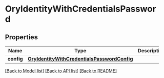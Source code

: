 # OryIdentityWithCredentialsPassword

## Properties
Name | Type | Description | Notes
------------ | ------------- | ------------- | -------------
**config** | [**OryIdentityWithCredentialsPasswordConfig**](OryIdentityWithCredentialsPasswordConfig.md) |  | [optional] 

[[Back to Model list]](../README.md#documentation-for-models) [[Back to API list]](../README.md#documentation-for-api-endpoints) [[Back to README]](../README.md)


